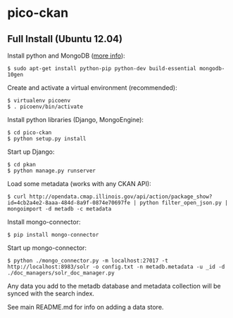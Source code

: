 pico-ckan
===================


## Full Install (Ubuntu 12.04)

Install python and MongoDB ([more info](http://docs.mongodb.org/manual/tutorial/install-mongodb-on-ubuntu/)):

    $ sudo apt-get install python-pip python-dev build-essential mongodb-10gen

Create and activate a virtual environment (recommended):

    $ virtualenv picoenv
    $ . picoenv/bin/activate

Install python libraries (Django, MongoEngine):

    $ cd pico-ckan
    $ python setup.py install 

Start up Django:

    $ cd pkan
    $ python manage.py runserver

Load some metadata (works with any CKAN API):

    $ curl http://opendata.cmap.illinois.gov/api/action/package_show?id=4cb2a4e2-8aaa-484d-8a9f-0874e70697fe | python filter_open_json.py | mongoimport -d metadb -c metadata

Install mongo-connector:

    $ pip install mongo-connector

Start up mongo-connector:

    $ python ./mongo_connector.py -m localhost:27017 -t http://localhost:8983/solr -o config.txt -n metadb.metadata -u _id -d ./doc_managers/solr_doc_manager.py

Any data you add to the metadb database and metadata collection will be synced with the search index.

See main README.md for info on adding a data store.

